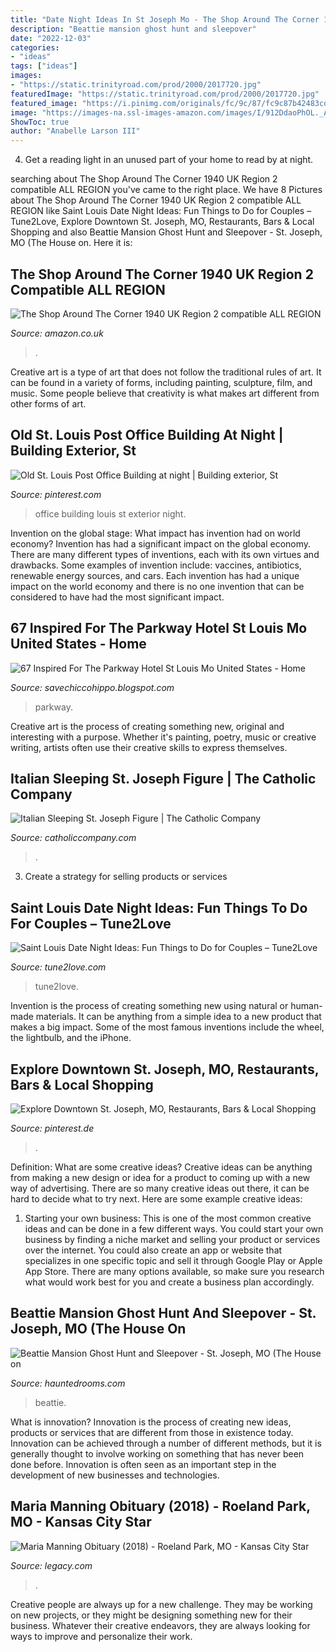 ```yaml
---
title: "Date Night Ideas In St Joseph Mo - The Shop Around The Corner 1940 Uk Region 2 Compatible All Region"
description: "Beattie mansion ghost hunt and sleepover"
date: "2022-12-03"
categories:
- "ideas"
tags: ["ideas"]
images:
- "https://static.trinityroad.com/prod/2000/2017720.jpg"
featuredImage: "https://static.trinityroad.com/prod/2000/2017720.jpg"
featured_image: "https://i.pinimg.com/originals/fc/9c/87/fc9c87b42483cd9c964812e60e0e518d.jpg"
image: "https://images-na.ssl-images-amazon.com/images/I/912DdaoPhOL._AC_SY500_.jpg"
ShowToc: true
author: "Anabelle Larson III"
---
```



4. Get a reading light in an unused part of your home to read by at night.

	

		
searching about The Shop Around The Corner 1940 UK Region 2 compatible ALL REGION you've came to the right place. We have 8 Pictures about The Shop Around The Corner 1940 UK Region 2 compatible ALL REGION like Saint Louis Date Night Ideas: Fun Things to Do for Couples – Tune2Love, Explore Downtown St. Joseph, MO, Restaurants, Bars &amp; Local Shopping and also Beattie Mansion Ghost Hunt and Sleepover - St. Joseph, MO (The House on. Here it is:
		
    
## The Shop Around The Corner 1940 UK Region 2 Compatible ALL REGION

<img loading=lazy src="https://images-na.ssl-images-amazon.com/images/I/912DdaoPhOL._AC_SY500_.jpg" onerror="this.onerror=null;this.src='https://tse4.mm.bing.net/th?id=OIP.xfz1kILSImHr139zG1TacgAAAA&amp;pid=15.1';" alt="The Shop Around The Corner 1940 UK Region 2 compatible ALL REGION">

_Source: amazon.co.uk_

>. 

	

Creative art is a type of art that does not follow the traditional rules of art. It can be found in a variety of forms, including painting, sculpture, film, and music. Some people believe that creativity is what makes art different from other forms of art.

    
## Old St. Louis Post Office Building At Night | Building Exterior, St

<img loading=lazy src="https://i.pinimg.com/originals/b9/75/85/b975853b5e423f44f7c713e30aa43bc4.jpg" onerror="this.onerror=null;this.src='https://tse4.mm.bing.net/th?id=OIP.mxHNdf0Wn0BtNye3-OPfugHaE8&amp;pid=15.1';" alt="Old St. Louis Post Office Building at night | Building exterior, St">

_Source: pinterest.com_

>office building louis st exterior night. 

	

Invention on the global stage: What impact has invention had on world economy?
Invention has had a significant impact on the global economy. There are many different types of inventions, each with its own virtues and drawbacks. Some examples of invention include: vaccines, antibiotics, renewable energy sources, and cars. Each invention has had a unique impact on the world economy and there is no one invention that can be considered to have had the most significant impact.

    
## 67 Inspired For The Parkway Hotel St Louis Mo United States - Home

<img loading=lazy src="https://i.pinimg.com/originals/fc/9c/87/fc9c87b42483cd9c964812e60e0e518d.jpg" onerror="this.onerror=null;this.src='https://tse1.mm.bing.net/th?id=OIP.B_uuHSB4FHTcDdSeq4XdxwHaJT&amp;pid=15.1';" alt="67 Inspired For The Parkway Hotel St Louis Mo United States - Home">

_Source: savechiccohippo.blogspot.com_

>parkway. 

	

Creative art is the process of creating something new, original and interesting with a purpose. Whether it's painting, poetry, music or creative writing, artists often use their creative skills to express themselves.

    
## Italian Sleeping St. Joseph Figure | The Catholic Company

<img loading=lazy src="https://static.trinityroad.com/prod/2000/2017720.jpg" onerror="this.onerror=null;this.src='https://tse2.mm.bing.net/th?id=OIP.0S4cprSR4koUyAg2PIWYNwHaHa&amp;pid=15.1';" alt="Italian Sleeping St. Joseph Figure | The Catholic Company">

_Source: catholiccompany.com_

>. 

	

3. Create a strategy for selling products or services 

    
## Saint Louis Date Night Ideas: Fun Things To Do For Couples – Tune2Love

<img loading=lazy src="https://tune2love.com/en/blog/wp-content/uploads/2020/11/124414717_3705741712790161_4784754692529783860_n-768x501.jpg" onerror="this.onerror=null;this.src='https://tse2.mm.bing.net/th?id=OIP.vmSfXFjYtoWAU0LCcGlCcwHaE1&amp;pid=15.1';" alt="Saint Louis Date Night Ideas: Fun Things to Do for Couples – Tune2Love">

_Source: tune2love.com_

>tune2love. 

	

Invention is the process of creating something new using natural or human-made materials. It can be anything from a simple idea to a new product that makes a big impact. Some of the most famous inventions include the wheel, the lightbulb, and the iPhone.

    
## Explore Downtown St. Joseph, MO, Restaurants, Bars &amp; Local Shopping

<img loading=lazy src="https://i.pinimg.com/originals/e3/22/b0/e322b012e2913b6cd8533852c67fc504.jpg" onerror="this.onerror=null;this.src='https://tse4.mm.bing.net/th?id=OIP.e5TaeFWXI8pbfjxiocgkPgHaD4&amp;pid=15.1';" alt="Explore Downtown St. Joseph, MO, Restaurants, Bars &amp; Local Shopping">

_Source: pinterest.de_

>. 

	

Definition: What are some creative ideas?
Creative ideas can be anything from making a new design or idea for a product to coming up with a new way of advertising. There are so many creative ideas out there, it can be hard to decide what to try next. Here are some example creative ideas:
1. Starting your own business: This is one of the most common creative ideas and can be done in a few different ways. You could start your own business by finding a niche market and selling your product or services over the internet. You could also create an app or website that specializes in one specific topic and sell it through Google Play or Apple App Store. There are many options available, so make sure you research what would work best for you and create a business plan accordingly.


    
## Beattie Mansion Ghost Hunt And Sleepover - St. Joseph, MO (The House On

<img loading=lazy src="https://www.hauntedrooms.com/wp-content/uploads/2018/01/Beattie-Mansion-Ghost-Hunt-House-on-the-Hill.jpeg" onerror="this.onerror=null;this.src='https://tse2.mm.bing.net/th?id=OIP.H9pWKERoEp7MRxPxHBmGvQHaFE&amp;pid=15.1';" alt="Beattie Mansion Ghost Hunt and Sleepover - St. Joseph, MO (The House on">

_Source: hauntedrooms.com_

>beattie. 

	

What is innovation?
Innovation is the process of creating new ideas, products or services that are different from those in existence today. Innovation can be achieved through a number of different methods, but it is generally thought to involve working on something that has never been done before. Innovation is often seen as an important step in the development of new businesses and technologies.

    
## Maria Manning Obituary (2018) - Roeland Park, MO - Kansas City Star

<img loading=lazy src="https://cache.legacy.net/legacy/images/cobrands/kansascity/photos/photo_020000_AC1E038211c7239619SIBA954E6A_1_20180729.jpgx?w=600&amp;h=315" onerror="this.onerror=null;this.src='https://tse1.mm.bing.net/th?id=OIP.xZ8IF0azrO8booDTituqbAHaD4&amp;pid=15.1';" alt="Maria Manning Obituary (2018) - Roeland Park, MO - Kansas City Star">

_Source: legacy.com_

>. 

	

Creative people are always up for a new challenge. They may be working on new projects, or they might be designing something new for their business. Whatever their creative endeavors, they are always looking for ways to improve and personalize their work.

